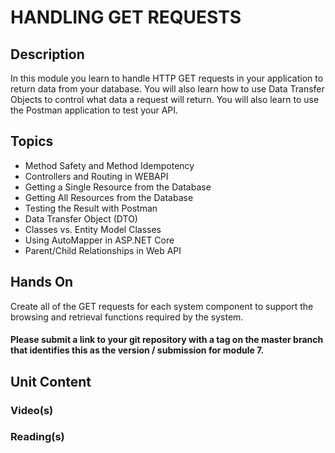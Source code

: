 # HANDLING GET REQUESTS
## Description
In this module you learn to handle HTTP GET requests in your application to return data from your database.  You will also learn how to use Data Transfer Objects to control what data a request will return.  You will also learn to use the Postman application to test your API.
## Topics
- Method Safety and Method Idempotency
- Controllers and Routing in WEBAPI
- Getting a Single Resource from the Database
- Getting All Resources from the Database
- Testing the Result with Postman
- Data Transfer Object (DTO)
- Classes vs. Entity Model Classes
- Using AutoMapper in ASP.NET Core
- Parent/Child Relationships in Web API
## Hands On
Create all of the GET requests for each system component to support the browsing and retrieval functions required by the system.
#### Please submit a link to your git repository with a tag on the master branch that identifies this as the version / submission for module 7.
## Unit Content
### Video(s)
### Reading(s)
